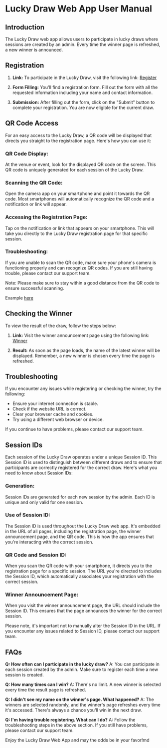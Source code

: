 # Lucky Draw Web App User Manual

## Introduction
The Lucky Draw web app allows users to participate in lucky draws where sessions are created by an admin. Every time the winner page is refreshed, a new winner is announced.

## Registration

1. **Link:** To participate in the Lucky Draw, visit the following link: [Register](https://app.lunch-lottery.com/lucky-draw?id=2400-yem4WDA2yRRKbvsL)
   
2. **Form Filling:** You'll find a registration form. Fill out the form with all the requested information including your name and contact information.

3. **Submission:** After filling out the form, click on the "Submit" button to complete your registration. You are now eligible for the current draw.

## QR Code Access
For an easy access to the Lucky Draw, a QR code will be displayed that directs you straight to the registration page. Here's how you can use it:

### QR Code Display:
At the venue or event, look for the displayed QR code on the screen. This QR code is uniquely generated for each session of the Lucky Draw.

### Scanning the QR Code:
Open the camera app on your smartphone and point it towards the QR code. Most smartphones will automatically recognize the QR code and a notification or link will appear.

### Accessing the Registration Page:
Tap on the notification or link that appears on your smartphone. This will take you directly to the Lucky Draw registration page for that specific session.

### Troubleshooting:
If you are unable to scan the QR code, make sure your phone's camera is functioning properly and can recognize QR codes. If you are still having trouble, please contact our support team.

Note: Please make sure to stay within a good distance from the QR code to ensure successful scanning.

Example [here](https://app.lunch-lottery.com/lucky-draw/qr.html?id=2400-yem4WDA2yRRKbvsL)

## Checking the Winner

To view the result of the draw, follow the steps below:

1. **Link:** Visit the winner announcement page using the following link: [Winner](https://app.lunch-lottery.com/lucky-draw/result.html?id=2400-yem4WDA2yRRKbvsL)
   
2. **Result:** As soon as the page loads, the name of the latest winner will be displayed. Remember, a new winner is chosen every time the page is refreshed.

## Troubleshooting

If you encounter any issues while registering or checking the winner, try the following:

- Ensure your internet connection is stable.
- Check if the website URL is correct.
- Clear your browser cache and cookies.
- Try using a different web browser or device.

If you continue to have problems, please contact our support team.

## Session IDs
Each session of the Lucky Draw operates under a unique Session ID. This Session ID is used to distinguish between different draws and to ensure that participants are correctly registered for the correct draw. Here's what you need to know about Session IDs:

### Generation:
Session IDs are generated for each new session by the admin. Each ID is unique and only valid for one session.

### Use of Session ID: 
The Session ID is used throughout the Lucky Draw web app. It's embedded in the URL of all pages, including the registration page, the winner announcement page, and the QR code. This is how the app ensures that you're interacting with the correct session.

### QR Code and Session ID:
When you scan the QR code with your smartphone, it directs you to the registration page for a specific session. The URL you're directed to includes the Session ID, which automatically associates your registration with the correct session.

### Winner Announcement Page:
When you visit the winner announcement page, the URL should include the Session ID. This ensures that the page announces the winner for the correct session.

Please note, it's important not to manually alter the Session ID in the URL. If you encounter any issues related to Session ID, please contact our support team.

## FAQs

**Q: How often can I participate in the lucky draw?**
A: You can participate in each session created by the admin. Make sure to register each time a new session is created.

**Q: How many times can I win?**
A: There's no limit. A new winner is selected every time the result page is refreshed.

**Q: I didn't see my name on the winner's page. What happened?**
A: The winners are selected randomly, and the winner's page refreshes every time it's accessed. There's always a chance you'll win in the next draw.

**Q: I'm having trouble registering. What can I do?**
A: Follow the troubleshooting steps in the above section. If you still have problems, please contact our support team.

Enjoy the Lucky Draw Web App and may the odds be in your favor!md

